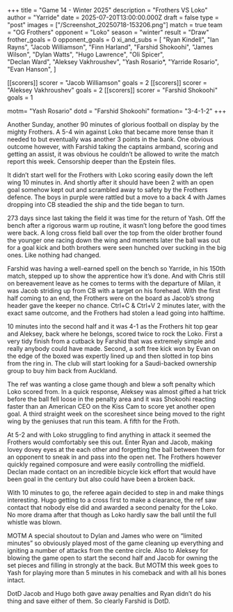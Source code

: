+++ 
title = "Game 14 - Winter 2025"
description = "Frothers VS Loko"
author = "Yarride"
date = 2025-07-20T13:00:00.000Z
draft = false
type = "post"
images = ["/Screenshot_20250718-153206.png"]
match = true
team = "OG Frothers"
opponent = "Loko"
season = "winter"
result = "Draw"
frother_goals = 0
opponent_goals = 0
xi_and_subs = [
 "Ryan Kindell",
 "Ian Rayns",
 "Jacob Williamson",
 "Finn Harland",
"Farshid Shokoohi", 
 "James Wilson",
 "Dylan Watts", 
 "Hugo Lawrence", 
 "Oli Spicer",  
 "Declan Ward",
 "Aleksey Vakhroushev",
"Yash Rosario*,
"Yarride Rosario",
"Evan Hanson",
]

[[scorers]]
 scorer = "Jacob Williamson"
 goals = 2
[[scorers]] 
scorer = "Aleksey Vakhroushev" 
goals = 2
[[scorers]] 
scorer = "Farshid Shokoohi"
goals = 1

motm= "Yash Rosario"
dotd = "Farshid Shokoohi"
formation= "3-4-1-2"
+++

Another Sunday, another 90 minutes of glorious football on display by the mighty Frothers. A 5-4 win against Loko that became more tense than it needed to but eventually was another 3 points in the bank. One obvious outcome however, with Farshid taking the captains armband, scoring and getting an assist, it was obvious he couldn’t be allowed to write the match report this week. Censorship deeper than the Epstein files. 

It didn’t start well for the Frothers with Loko scoring easily down the left wing 10 minutes in. And shortly after it should have been 2 with an open goal somehow kept out and scrambled away to safety by the Frothers defence. The boys in purple were rattled but a move to a back 4 with James dropping into CB steadied the ship and the tide began to turn. 

273 days since last taking the field it was time for the return of Yash. Off the bench after a rigorous warm up routine, it wasn’t long before the good times were back. A long cross field ball over the top from the older brother found the younger one racing down the wing and moments later the ball was out for a goal kick and both brothers were seen hunched over sucking in the big ones. Like nothing had changed. 

Farshid was having a well-earned spell on the bench so Yarride, in his 150th match, stepped up to show the apprentice how it’s done. And with Chris still on bereavement leave as he comes to terms with the departure of Milan, it was Jacob striding up from CB with a target on his forehead. With the first half coming to an end, the Frothers were on the board as Jacob’s strong header gave the keeper no chance. Ctrl+C & Ctrl+V 2 minutes later, with the exact same outcome, and the Frothers had stolen a lead going into halftime. 

10 minutes into the second half and it was 4-1 as the Frothers hit top gear and Aleksey, back where he belongs, scored twice to rock the Loko. First a very tidy finish from a cutback by Farshid that was extremely simple and really anybody could have made. Second, a soft free kick won by Evan on the edge of the boxed was expertly lined up and then slotted in top bins from the ring in. The club will start looking for a Saudi-backed ownership group to buy him back from Auckland.

The ref was wanting a close game though and blew a soft penalty which Loko scored from. In a quick response, Aleksey was almost gifted a hat trick before the ball fell loose in the penalty area and it was Shokoohi reacting faster than an American CEO on the Kiss Cam to score yet another open goal. A third straight week on the scoresheet since being moved to the right wing by the geniuses that run this team. A fifth for the Froth. 

At 5-2 and with Loko struggling to find anything in attack it seemed the Frothers would comfortably see this out. Enter Ryan and Jacob, making lovey dovey eyes at the each other and forgetting the ball between them for an opponent to sneak in and pass into the open net. The Frothers however quickly regained composure and were easily controlling the midfield. Declan made contact on an incredible bicycle kick effort that would have been goal in the century but also could have been a broken back.

With 10 minutes to go, the referee again decided to step in and make things interesting. Hugo getting to a cross first to make a clearance, the ref saw contact that nobody else did and awarded a second penalty for the Loko. No more drama after that though as Loko hardly saw the ball until the full whistle was blown. 

MOTM
A special shoutout to Dylan and James who were on “limited minutes” so obviously played most of the game cleaning up everything and igniting a number of attacks from the centre circle. Also to Aleksey for blowing the game open to start the second half and Jacob for owning the set pieces and filling in strongly at the back. But MOTM this week goes to Yash for playing more than 5 minutes in his comeback and with all his bones intact. 

DotD
Jacob and Hugo both gave away penalties and Ryan didn’t do his thing and save either of them. So clearly Farshid is DotD.